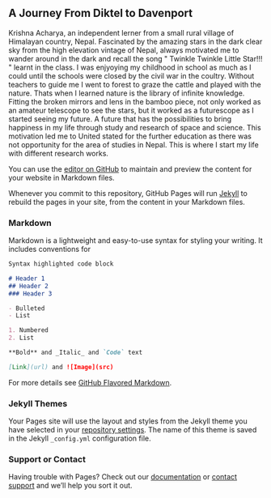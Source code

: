 ## A Journey From Diktel to Davenport
Krishna Acharya, an independent lerner from a small rural village of Himalayan country, Nepal. Fascinated by the amazing stars in the dark clear sky from the high elevation vintage of Nepal, always motivated me to wander around in the dark and recall the song " Twinkle Twinkle Little Star!!! " learnt in the class. I was enjyoying my childhood in school as much as I could until the schools were closed by  the civil war in the coultry. Without teachers to guide me I went to forest to graze the cattle and played with the nature. Thats when I learned nature is the library of infinite knowledge. Fitting the broken mirrors and lens in the bamboo piece, not only worked as an amateur telescope to see the stars, but it  worked as a futurescope as I started seeing my future. A future that has the possibilities to bring happiness in my life through study and research of space and science. This motivation led me to United stated for the further education as there was not opportunity for the area of studies in Nepal. This is where I start my life with different research works. 

You can use the [editor on GitHub](https://github.com/Krishna1135/Hari-Krishna.github.io/edit/master/README.md) to maintain and preview the content for your website in Markdown files.

Whenever you commit to this repository, GitHub Pages will run [Jekyll](https://jekyllrb.com/) to rebuild the pages in your site, from the content in your Markdown files.

### Markdown

Markdown is a lightweight and easy-to-use syntax for styling your writing. It includes conventions for

```markdown
Syntax highlighted code block

# Header 1
## Header 2
### Header 3

- Bulleted
- List

1. Numbered
2. List

**Bold** and _Italic_ and `Code` text

[Link](url) and ![Image](src)
```

For more details see [GitHub Flavored Markdown](https://guides.github.com/features/mastering-markdown/).

### Jekyll Themes

Your Pages site will use the layout and styles from the Jekyll theme you have selected in your [repository settings](https://github.com/Krishna1135/Hari-Krishna.github.io/settings). The name of this theme is saved in the Jekyll `_config.yml` configuration file.

### Support or Contact

Having trouble with Pages? Check out our [documentation](https://help.github.com/categories/github-pages-basics/) or [contact support](https://github.com/contact) and we’ll help you sort it out.
